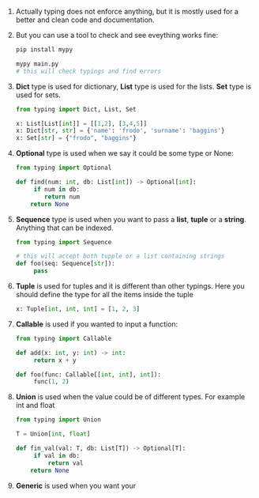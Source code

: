 1. Actually typing does not enforce anything, but it is mostly used for a better and clean code and documentation.

2. But you can use a tool to check and see eveything works fine:

   ```bash
   pip install mypy
   
   mypy main.py
   # this will check typings and find errors
   ```

3. **Dict** type is used for dictionary, **List** type is used for the lists. **Set** type is used for sets.

   ```python 
   from typing import Dict, List, Set
   
   x: List[List[int]] = [[1,2], [3,4,5]]
   x: Dict[str, str] = {'name': 'frodo', 'surname': 'baggins'}
   x: Set[str] = {"frodo", "baggins"}
   ```

4. **Optional** type is used when we say it could be some type or None:

   ```python
   from typing import Optional
   
   def find(num: int, db: List[int]) -> Optional[int]:
   		if num in db:
           return num
       return None
   ```

5. **Sequence** type is used when you want to pass a **list**, **tuple** or a **string**. Anything that can be indexed.

   ```python
   from typing import Sequence
   
   # this will accept both tupple or a list containing strings
   def foo(seq: Sequence[str]):
     	pass
   ```

6. **Tuple** is used for tuples and it is different than other typings. Here you should define the type for all the items inside the tuple

   ```python
   x: Tuple[int, int, int] = [1, 2, 3]
   ```

7. **Callable** is used if you wanted to input a function:

   ```python
   from typing import Callable
   
   def add(x: int, y: int) -> int:
   		return x + y
   
   def foo(func: Callable[[int, int], int]):
   		func(1, 2)
   ```

8. **Union** is used when the value could be of different types. For example int and float

   ```python
   from typing import Union
   
   T = Union[int, float]
   
   def fin_val(val: T, db: List[T]) -> Optional[T]:
     	if val in db:
         	return val
       return None
   ```

9. **Generic** is used when you want your 

